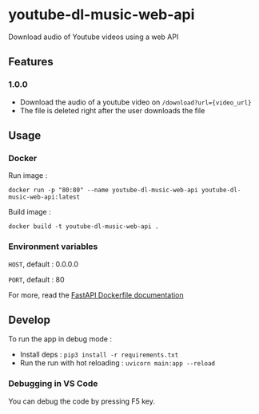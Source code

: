 # youtube-dl-music-web-api

Download audio of Youtube videos using a web API

## Features

### 1.0.0

- Download the audio of a youtube video on `/download?url={video_url}`
- The file is deleted right after the user downloads the file

## Usage

### Docker

Run image :

`docker run -p "80:80" --name youtube-dl-music-web-api youtube-dl-music-web-api:latest`

Build image :

`docker build -t youtube-dl-music-web-api .`

### Environment variables

`HOST`, default : 0.0.0.0

`PORT`, default : 80

For more, read the [FastAPI Dockerfile documentation](https://github.com/tiangolo/uvicorn-gunicorn-fastapi-docker#environment-variables)

## Develop

To run the app in debug mode :

- Install deps : `pip3 install -r requirements.txt`
- Run the run with hot reloading : `uvicorn main:app --reload`

### Debugging in VS Code

You can debug the code by pressing F5 key.
